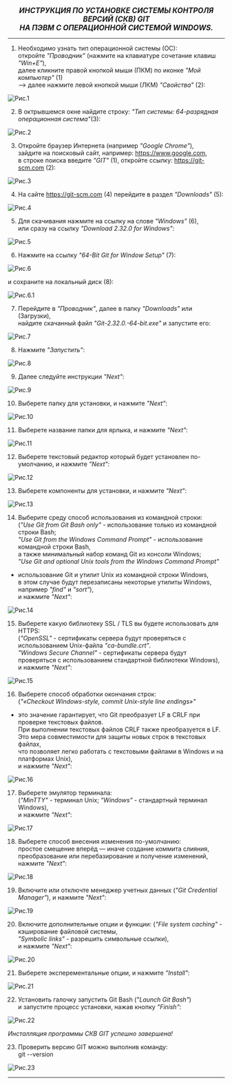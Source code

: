  ***<center><big>ИНСТРУКЦИЯ ПО УСТАНОВКЕ СИСТЕМЫ КОНТРОЛЯ ВЕРСИЙ (СКВ) GIT   
 НА ПЭВМ С ОПЕРАЦИОННОЙ СИСТЕМОЙ WINDOWS.</big></center>***   
***
   
1. Необходимо узнать тип операционной системы (ОС):     
откройте _"Проводник"_ (нажмите на клавиатуре сочетание клавиш _"Win+E"_),   
далее кликните правой кнопкой мыши (ПКМ) по иконке _"Мой компьютер"_ (1)   
--> далее нажмите левой кнопкой мыши (ЛКМ) _"Свойства"_ (2):   

![Рис.1](./img/1.png "Мой компьютер -->Свойства")  

2. В октрывшемся окне найдите строку:
_"Тип системы: 64-разрядная операционная система"_(3):   

![Рис.2](./img/2.png "64 разрядная ОС")   

3. Откройте браузер Интернета (например _"Google Chrome"_),   
зайдите на поисковый сайт, например: https://www.google.com,     
в строке поиска введите _"GIT"_ (1), откройте ссылку: https://git-scm.com (2):   

![Рис.3](./img/3.png "google.com")   

4. На сайте https://git-scm.com (4) перейдите в раздел _"Downloads"_ (5):   

![Рис.4](./img/4.png "Раздел Загрузки")   

5. Для скачивания нажмите на ссылку на слове _"Windows"_ (6),   
или сразу на ссылку _"Download 2.32.0 for Windows"_:   

![Рис.5](./img/5.png "Выбор дистрибутива")   

6. Нажмите на ссылку _"64-Bit Git for Window Setup"_ (7):   

![Рис.6](./img/6.png "дистрибутив для 64 битной ОС")   
 
и сохраните на локальный диск (8):

![Рис.6.1](./img/6_1.png "дистрибутив для 64 битной ОС")   

7. Перейдите в _"Проводник"_, далее в папку _"Downloads"_ или (Загрузки),   
найдите скачанный файл _"Git-2.32.0.-64-bit.exe"_ и запустите его:   

![Рис.7](./img/7.png "Запуск инсталлятора")   

8. Нажмите _"Запустить"_:   

![Рис.8](./img/8.png "Запустить")   

9. Далее следуйте инструкции _"Next"_:   

![Рис.9](./img/9.png "Next")   

10. Выберете папку для установки, и нажмите _"Next"_:   

![Рис.10](./img/10.png "Папка для установки")   

11. Выберете название папки для ярлыка, и нажмите _"Next"_:   

![Рис.11](./img/11.png "Папка для ярлыка")   

12. Выберете текстовый редактор который будет установлен по-умолчанию, и нажмите _"Next"_:   

![Рис.12](./img/12.png "Текстовый редактор")   

13. Выберете компоненты для установки, и нажмите _"Next"_:   

![Рис.13](./img/13.png "Компоненты для установки")   

14. Выберите среду способ использования из командной строки:   
(_"Use Git from Git Bash only"_ - использование только из командной строки Bash;   
_"Use Git from the Windows Command Prompt"_ - использование командной строки Bash,   
а также минимальный набор команд Git из консоли Windows;    
_"Use Git and optional Unix tools from the Windows Command Prompt"_   
- использование Git и утилит Unix из командной строки Windows,   
в этом случае будут перезаписаны некоторые утилиты Windows, например _"find"_ и _"sort"_),   
и нажмите _"Next"_:   

![Рис.14](./img/14.png "Способ использования командной строки")   

15. Выберете какую библиотеку SSL / TLS вы будете использовать для HTTPS:   
(_"OpenSSL"_ - сертификаты сервера будут проверяться с использованием Unix-файла _"ca-bundle.crt"_.   
_"Windows Secure Channel"_ - сертификаты сервера будут проверяться с использованием стандартной библиотеки Windows),   
и нажмите _"Next"_:   

![Рис.15](./img/15.png "Библиотека SSL / TLS")   

16. Выберете способ обработки окончания строк:   
(_"«Checkout Windows-style, commit Unix-style line endings»"_   
- это значение гарантирует, что Git преобразует LF в CRLF при проверке текстовых файлов.   
При выполнении текстовых файлов CRLF также преобразуется в LF.   
Это мера совместимости для защиты новых строк в текстовых файлах,   
что позволяет легко работать с текстовыми файлами в Windows и на платформах Unix),   
и нажмите _"Next"_:   

![Рис.16](./img/16.png "Конвертация конца строки")   

17. Выберете эмулятор терминала:   
(_"MinTTY"_ - терминал Unix; _"Windows"_ - стандартный терминал Windows),   
и нажмите _"Next"_:   

![Рис.17](./img/17.png "Эмулятор терминала")   

18. Выберете способ внесения изменения по-умолчанию:   
простое смещение вперёд — иначе создание коммита слияния,   
преобразование или перебазирование и получение изменений,    
нажмите _"Next"_:   

![Рис.18](./img/18.png "Дополнительные параметры")   

19. Включите или отключте менеджер учетных данных
(_"Git Credential Manager"_), и нажмите _"Next"_:      

![Рис.19](./img/19.png "Дополнительные опции")   

20. Включите дополнительные опции и функции:
(_"File system caching"_ - кэширование файловой системы,   
_"Symbolic links"_ - разрешить символьные ссылки),   
и нажмите _"Next"_:   

![Рис.20](./img/20.png "Дополнительные функции")  

21. Выберете эксперементальные опции, и нажмите _"Install"_:   

![Рис.21](./img/21.png "Эксперементальные опции")   

22. Установить галочку запустить Git Bash ("_Launch Git Bash"_)   
и запустите процесс установки, нажав кнопку _"Finish"_:   

![Рис.22](./img/22.png "Launch Git Bash")   

*Инсталляция программы СКВ GIT успешно завершена!* 

23. Проверить версию GIT можно выполнив команду:   
git --version   

![Рис.23](./img/23.png "Git Verion")   

***
